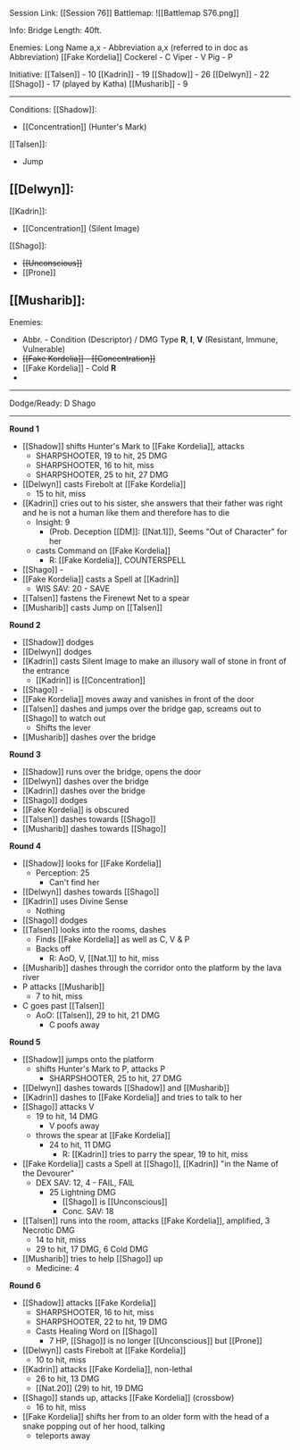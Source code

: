 Session Link:
[[Session 76]]
Battlemap:
![[Battlemap S76.png]]

Info:
Bridge Length: 40ft.

Enemies:
Long Name a,x - Abbreviation a,x (referred to in doc as Abbreviation)
[[Fake Kordelia]]
Cockerel - C
Viper - V
Pig - P

Initiative:
[[Talsen]] - 10
[[Kadrin]] - 19
[[Shadow]] - 26
[[Delwyn]] - 22
[[Shago]] - 17 (played by Katha)
[[Musharib]] - 9

---
Conditions:
[[Shadow]]:
- [[Concentration]] (Hunter's Mark)

[[Talsen]]:
- Jump

[[Delwyn]]:
- 

[[Kadrin]]:
- [[Concentration]] (Silent Image)

[[Shago]]: 
- ~~[[Unconscious]]~~
- [[Prone]]

[[Musharib]]:
- 

Enemies:
- Abbr. - Condition (Descriptor) / DMG Type __R__, __I__, __V__ (Resistant, Immune, Vulnerable)
- ~~[[Fake Kordelia]] - [[Concentration]]~~
- [[Fake Kordelia]] - Cold __R__
- 

---
Dodge/Ready:
D Shago

---
**Round 1**
- [[Shadow]] shifts Hunter's Mark to [[Fake Kordelia]], attacks
	- SHARPSHOOTER, 19 to hit, 25 DMG
	- SHARPSHOOTER, 16 to hit, miss
	- SHARPSHOOTER, 25 to hit, 27 DMG
- [[Delwyn]] casts Firebolt at [[Fake Kordelia]]
	- 15 to hit, miss
- [[Kadrin]] cries out to his sister, she answers that their father was right and he is not a human like them and therefore has to die
	- Insight: 9
		- (Prob. Deception [[DM]]: [[Nat.1]]), Seems "Out of Character" for her
	- casts Command on [[Fake Kordelia]]
		- R: [[Fake Kordelia]], COUNTERSPELL
- [[Shago]] -
- [[Fake Kordelia]] casts a Spell at [[Kadrin]]
	- WIS SAV: 20 - SAVE
- [[Talsen]] fastens the Firenewt Net to a spear
- [[Musharib]] casts Jump on [[Talsen]]

**Round 2**
- [[Shadow]] dodges
- [[Delwyn]] dodges
- [[Kadrin]] casts Silent Image to make an illusory wall of stone in front of the entrance
	- [[Kadrin]] is [[Concentration]]
- [[Shago]] - 
- [[Fake Kordelia]] moves away and vanishes in front of the door
- [[Talsen]] dashes and jumps over the bridge gap, screams out to [[Shago]] to watch out
	- Shifts the lever
- [[Musharib]] dashes over the bridge

**Round 3**
- [[Shadow]] runs over the bridge, opens the door
- [[Delwyn]] dashes over the bridge
- [[Kadrin]] dashes over the bridge
- [[Shago]] dodges
- [[Fake Kordelia]] is obscured
- [[Talsen]] dashes towards [[Shago]]
- [[Musharib]] dashes towards [[Shago]]

**Round 4**
- [[Shadow]] looks for [[Fake Kordelia]]
	- Perception: 25
		- Can't find her
- [[Delwyn]] dashes towards [[Shago]]
- [[Kadrin]] uses Divine Sense
	- Nothing
- [[Shago]] dodges
- [[Talsen]] looks into the rooms, dashes
	- Finds [[Fake Kordelia]] as well as C, V & P
	- Backs off
		- R: AoO, V, [[Nat.1]] to hit, miss
- [[Musharib]] dashes through the corridor onto the platform by the lava river
- P attacks [[Musharib]]
	- 7 to hit, miss
- C goes past [[Talsen]]
	- AoO: [[Talsen]], 29 to hit, 21 DMG
		- C poofs away

**Round 5**
- [[Shadow]] jumps onto the platform
	- shifts Hunter's Mark to P, attacks P
		- SHARPSHOOTER, 25 to hit, 27 DMG
- [[Delwyn]] dashes towards [[Shadow]] and [[Musharib]]
- [[Kadrin]] dashes to [[Fake Kordelia]] and tries to talk to her
- [[Shago]] attacks V
	- 19 to hit, 14 DMG
		- V poofs away
	- throws the spear at [[Fake Kordelia]]
		- 24 to hit, 11 DMG
			- R: [[Kadrin]] tries to parry the spear, 19 to hit, miss
- [[Fake Kordelia]] casts a Spell at [[Shago]], [[Kadrin]] "in the Name of the Devourer"
	- DEX SAV: 12, 4 - FAIL, FAIL
		- 25 Lightning DMG
			- [[Shago]] is [[Unconscious]]
			- Conc. SAV: 18
- [[Talsen]] runs into the room, attacks [[Fake Kordelia]], amplified, 3 Necrotic DMG
	- 14 to hit, miss
	- 29 to hit, 17 DMG, 6 Cold DMG
- [[Musharib]] tries to help [[Shago]] up
	- Medicine: 4

**Round 6**
- [[Shadow]] attacks [[Fake Kordelia]]
	- SHARPSHOOTER, 16 to hit, miss
	- SHARPSHOOTER, 22 to hit, 19 DMG
	- Casts Healing Word on [[Shago]]
		- 7 HP, [[Shago]] is no longer [[Unconscious]] but [[Prone]]
- [[Delwyn]] casts Firebolt at [[Fake Kordelia]]
	- 10 to hit, miss
- [[Kadrin]] attacks [[Fake Kordelia]], non-lethal
	- 26 to hit, 13 DMG
	- [[Nat.20]] (29) to hit, 19 DMG
- [[Shago]] stands up, attacks [[Fake Kordelia]] (crossbow)
	- 16 to hit, miss
- [[Fake Kordelia]] shifts her from to an older form with the head of a snake popping out of her hood, talking
	- teleports away